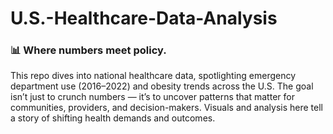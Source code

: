 # U.S.-Healthcare-Data-Analysis
### 📊 Where numbers meet policy.

This repo dives into national healthcare data, spotlighting emergency department use (2016–2022) and obesity trends across the U.S. The goal isn’t just to crunch numbers — it’s to uncover patterns that matter for communities, providers, and decision-makers. Visuals and analysis here tell a story of shifting health demands and outcomes.
